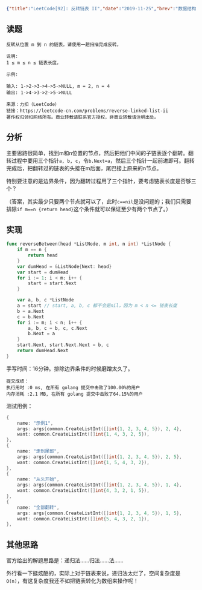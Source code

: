 ```json lw-blog-meta
{"title":"LeetCode[92]: 反转链表 II","date":"2019-11-25","brev":"数据结构：链表(5/10)。中等难度。","tags":["算法与数据结构"]}
```



## 读题

```text
反转从位置 m 到 n 的链表。请使用一趟扫描完成反转。

说明:
1 ≤ m ≤ n ≤ 链表长度。

示例:

输入: 1->2->3->4->5->NULL, m = 2, n = 4
输出: 1->4->3->2->5->NULL

来源：力扣（LeetCode）
链接：https://leetcode-cn.com/problems/reverse-linked-list-ii
著作权归领扣网络所有。商业转载请联系官方授权，非商业转载请注明出处。
```

## 分析

主要思路很简单，找到m和n位置的节点，然后把他们中间的子链表逐个翻转。翻转过程中要用三个指针`a, b, c`，令`b.Next=a`，然后三个指针一起前进即可。翻转完成后，把翻转过的链表的头接在m后面，尾巴接上原来的n节点。

特别要注意的是边界条件，因为翻转过程用了三个指针，要考虑链表长度是否够三个？

（答案，其实最少只要两个节点就可以了，此时`c==nil`是没问题的；我们只需要排除`if m==n {return head}`这个条件就可以保证至少有两个节点了。）

## 实现

```go
func reverseBetween(head *ListNode, m int, n int) *ListNode {
    if m == n {
        return head
    }
    var dumHead = &ListNode{Next: head}
    var start = dumHead
    for i := 1; i < m; i++ {
        start = start.Next
    }

    var a, b, c *ListNode
    a = start // start, a, b, c 都不会是nil，因为 m < n <= 链表长度
    b = a.Next
    c = b.Next
    for i := m; i < n; i++ {
        a, b, c = b, c, c.Next
        b.Next = a
    }
    start.Next, start.Next.Next = b, c
    return dumHead.Next
}
```

手写时间：16分钟。排除边界条件的时候磨蹭太久了。

```text
提交成绩：
执行用时 :0 ms, 在所有 golang 提交中击败了100.00%的用户
内存消耗 :2.1 MB, 在所有 golang 提交中击败了64.15%的用户
```

测试用例：

```go
{
    name: "示例1",
    args: args{common.CreateListInt([]int{1, 2, 3, 4, 5}), 2, 4},
    want: common.CreateListInt([]int{1, 4, 3, 2, 5}),
},
{
    name: "走到尾部",
    args: args{common.CreateListInt([]int{1, 2, 3, 4, 5}), 2, 5},
    want: common.CreateListInt([]int{1, 5, 4, 3, 2}),
},
{
    name: "从头开始",
    args: args{common.CreateListInt([]int{1, 2, 3, 4, 5}), 1, 4},
    want: common.CreateListInt([]int{4, 3, 2, 1, 5}),
},
{
    name: "全部翻转",
    args: args{common.CreateListInt([]int{1, 2, 3, 4, 5}), 1, 5},
    want: common.CreateListInt([]int{5, 4, 3, 2, 1}),
},
```

## 其他思路

官方给出的解题思路是：递归法……归法……法……

外行看一下挺炫酷的，实际上对于链表来说，递归法太烂了，空间复杂度是`O(n)`，有这复杂度我还不如把链表转化为数组来操作呢！

